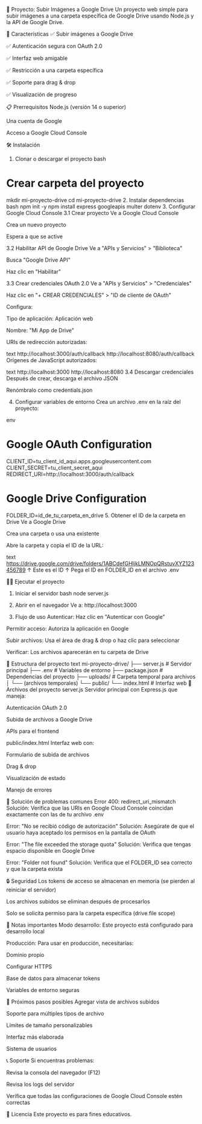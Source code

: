 📁 Proyecto: Subir Imágenes a Google Drive
Un proyecto web simple para subir imágenes a una carpeta específica de Google Drive usando Node.js y la API de Google Drive.

🚀 Características
✅ Subir imágenes a Google Drive

✅ Autenticación segura con OAuth 2.0

✅ Interfaz web amigable

✅ Restricción a una carpeta específica

✅ Soporte para drag & drop

✅ Visualización de progreso

📋 Prerrequisitos
Node.js (versión 14 o superior)

Una cuenta de Google

Acceso a Google Cloud Console

🛠️ Instalación
1. Clonar o descargar el proyecto
bash
# Crear carpeta del proyecto
mkdir mi-proyecto-drive
cd mi-proyecto-drive
2. Instalar dependencias
bash
npm init -y
npm install express googleapis multer dotenv
3. Configurar Google Cloud Console
3.1 Crear proyecto
Ve a Google Cloud Console

Crea un nuevo proyecto

Espera a que se active

3.2 Habilitar API de Google Drive
Ve a "APIs y Servicios" > "Biblioteca"

Busca "Google Drive API"

Haz clic en "Habilitar"

3.3 Crear credenciales OAuth 2.0
Ve a "APIs y Servicios" > "Credenciales"

Haz clic en "+ CREAR CREDENCIALES" > "ID de cliente de OAuth"

Configura:

Tipo de aplicación: Aplicación web

Nombre: "Mi App de Drive"

URIs de redirección autorizadas:

text
http://localhost:3000/auth/callback
http://localhost:8080/auth/callback
Orígenes de JavaScript autorizados:

text
http://localhost:3000
http://localhost:8080
3.4 Descargar credenciales
Después de crear, descarga el archivo JSON

Renómbralo como credentials.json

4. Configurar variables de entorno
Crea un archivo .env en la raíz del proyecto:

env
# Google OAuth Configuration
CLIENT_ID=tu_client_id_aqui.apps.googleusercontent.com
CLIENT_SECRET=tu_client_secret_aqui
REDIRECT_URI=http://localhost:3000/auth/callback

# Google Drive Configuration
FOLDER_ID=id_de_tu_carpeta_en_drive
5. Obtener el ID de la carpeta en Drive
Ve a Google Drive

Crea una carpeta o usa una existente

Abre la carpeta y copia el ID de la URL:

text
https://drive.google.com/drive/folders/1ABCdefGHIjkLMNOpQRstuvXYZ123456789
↑ Este es el ID ↑
Pega el ID en FOLDER_ID en el archivo .env

🏃‍♂️ Ejecutar el proyecto
1. Iniciar el servidor
bash
node server.js
2. Abrir en el navegador
Ve a: http://localhost:3000

3. Flujo de uso
Autenticar: Haz clic en "Autenticar con Google"

Permitir acceso: Autoriza la aplicación en Google

Subir archivos: Usa el área de drag & drop o haz clic para seleccionar

Verificar: Los archivos aparecerán en tu carpeta de Drive

📁 Estructura del proyecto
text
mi-proyecto-drive/
├── server.js              # Servidor principal
├── .env                   # Variables de entorno
├── package.json           # Dependencias del proyecto
├── uploads/               # Carpeta temporal para archivos
│   └── (archivos temporales)
└── public/
    └── index.html         # Interfaz web
🔧 Archivos del proyecto
server.js
Servidor principal con Express.js que maneja:

Autenticación OAuth 2.0

Subida de archivos a Google Drive

APIs para el frontend

public/index.html
Interfaz web con:

Formulario de subida de archivos

Drag & drop

Visualización de estado

Manejo de errores

🐛 Solución de problemas comunes
Error 400: redirect_uri_mismatch
Solución: Verifica que las URIs en Google Cloud Console coincidan exactamente con las de tu archivo .env

Error: "No se recibió código de autorización"
Solución: Asegúrate de que el usuario haya aceptado los permisos en la pantalla de OAuth

Error: "The file exceeded the storage quota"
Solución: Verifica que tengas espacio disponible en Google Drive

Error: "Folder not found"
Solución: Verifica que el FOLDER_ID sea correcto y que la carpeta exista

🔒 Seguridad
Los tokens de acceso se almacenan en memoria (se pierden al reiniciar el servidor)

Los archivos subidos se eliminan después de procesarlos

Solo se solicita permiso para la carpeta específica (drive.file scope)

📝 Notas importantes
Modo desarrollo: Este proyecto está configurado para desarrollo local

Producción: Para usar en producción, necesitarías:

Dominio propio

Configurar HTTPS

Base de datos para almacenar tokens

Variables de entorno seguras

🎯 Próximos pasos posibles
Agregar vista de archivos subidos

Soporte para múltiples tipos de archivo

Límites de tamaño personalizables

Interfaz más elaborada

Sistema de usuarios

📞 Soporte
Si encuentras problemas:

Revisa la consola del navegador (F12)

Revisa los logs del servidor

Verifica que todas las configuraciones de Google Cloud Console estén correctas

📄 Licencia
Este proyecto es para fines educativos.

